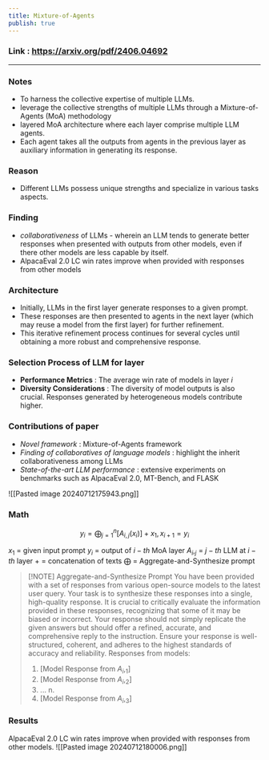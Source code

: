 ```yaml
---
title: Mixture-of-Agents
publish: true
---
```

### Link :  https://arxiv.org/pdf/2406.04692
---
### Notes
- To harness the collective expertise of multiple LLMs. 
- leverage the collective strengths of multiple LLMs through a Mixture-of-Agents (MoA) methodology
- layered MoA architecture where each layer comprise multiple LLM agents. 
- Each agent takes all the outputs from agents in the previous layer as auxiliary information in generating its response. 

### Reason
 - Different LLMs possess unique strengths and specialize in various tasks aspects.

### Finding
- *collaborativeness* of LLMs - wherein an LLM tends to generate better responses when presented with outputs from other models, even if there other models are less capable by itself.
- AlpacaEval 2.0 LC win rates improve when provided with responses from other models

### Architecture 
- Initially, LLMs in the first layer generate responses to a given prompt. 
- These responses are then presented to agents in the next layer (which may reuse a model from the first layer) for further refinement. 
- This iterative refinement process continues for several cycles until obtaining a more robust and comprehensive response. 

### Selection Process of LLM for layer
- **Performance Metrics** : The average win rate of models in layer *i* 
- **Diversity Considerations** : The diversity of model outputs is also crucial. Responses generated by heterogeneous models contribute higher.

### Contributions of paper
- *Novel framework* : Mixture-of-Agents framework
- *Finding of collaboratives of language models* : highlight the inherit collaborativeness among LLMs 
- *State-of-the-art LLM performance* : extensive experiments on benchmarks such as AlpacaEval 2.0, MT-Bench, and FLASK

![[Pasted image 20240712175943.png]]
### Math

$$
 y_i = \bigoplus_{j=1}^{n} [A_{i,j}(x_i)] + x_1, \, x_{i+1} = y_i \tag{1}
$$

$x_1$ = given input prompt
$y_i$ =  output of $i-th$  MoA layer
$A_i,_j$ = $j-th$ LLM at $i-th$ layer
$+$  = concatenation of texts
$\bigoplus$ = Aggregate-and-Synthesize prompt


> [!NOTE] Aggregate-and-Synthesize Prompt
> You have been provided with a set of responses from various open-source models to the latest user query. Your task is to synthesize these responses into a single, high-quality response. It is crucial to critically evaluate the information provided in these responses, recognizing that some of it may be biased or incorrect. Your response should not simply replicate the given answers but should offer a refined, accurate, and comprehensive reply to the instruction. Ensure your response is well-structured, coherent, and adheres to the highest standards of accuracy and reliability. Responses from models: 
> 1. [Model Response from $A_i,_1$] 
> 2. [Model Response from $A_i,_2$]
> 3. ... n. 
> 4. [Model Response from $A_i,_3$]


### Results
AlpacaEval 2.0 LC win rates improve when provided with responses from other models.
![[Pasted image 20240712180006.png]]
